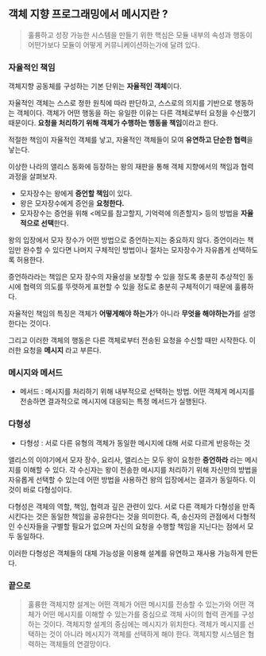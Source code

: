 ## 객체 지향 프로그래밍에서 메시지란 ?

> 훌륭하고 성장 가능한 시스템을 만들기 위한 핵심은 모듈 내부의 속성과 행동이 어떤가보다 모듈이 어떻게 커뮤니케이션하는가에 달려 있다.

### 자율적인 책임

객체지향 공동체를 구성하는 기본 단위는 **자율적인 객체**이다.

자율적인 객체는 스스로 정한 원칙에 따라 판단하고, 스스로의 의지를 기반으로 행동하는 객체이다. 객체가 어떤 행동을 하는 유일한 이유는 다른 객체로부터 요청을 수신했기 때문이다. **요청을 처리하기 위해 객체가 수행하는 행동을 책임**이라고 한다.

적절한 책임이 자율적인 객체를 낳고, 자율적인 객체들이 모여 **유연하고 단순한 협력**을 낳는다.

이상한 나라의 앨리스 동화에 등장하는 왕의 재판을 통해 객체 지향에서의 책임과 협력 과정을 살펴보자.

* 모자장수는 왕에게 **증언할 책임**이 있다.
* 왕은 모자장수에게 증언을 **요청한다.**
* 모자장수는 증언을 위해 <메모를 참고할지, 기억력에 의존할지> 등의 방법을 **자율적으로 선택**한다. 

왕의 입장에서 모자 장수가 어떤 방법으로 증언하는지는 중요하지 않다. 증언이라는 책임만 완수할 수 있다면 나머지 구체적인 방법이나 절차는 모자장수가 자유롭게 선택하도록 허용한다.

증언하라라는 책임은 모자 장수의 자율성을 보장할 수 있을 정도록 충분히 추상적인 동시에 협력의 의도를 뚜렷하게 표현할 수 있을 정도로 충분히 구체적이기 때문에 훌륭하다.

자율적인 책임의 특징은 객체가 **어떻게해야 하는가**가 아니라 **무엇을 해야하는가**를 설명한다는 것이다.

그리고 이러한 객체의 행동은 다른 객체로부터 전송된 요청을 수신할 때만 시작한다. 이러한 요청을 **메시지** 라고 부른다.

### 메시지와 메서드

* 메서드 : 메시지를 처리하기 위해 내부적으로 선택하는 방법. 어떤 객체게 메시지를 전송하면 결과적으로 메시지에 대응되는 특정 메서드가 실행된다.

### 다형성

* 다형성 : 서로 다른 유형의 객체가 동일한 메시지에 대해 서로 다르게 반응하는 것

앨리스의 이야기에서 모자 장수, 요리사, 앨리스는 모두 왕이 요청한 **증언하라** 라는 메시지를 이해할 수 있다. 각 수신자는 왕이 전송한 메시지를 처리하기 위해 자신만의 방법을 자유롭게 선택할 수 있는데 어떤 방법을 사용하건 왕의 입장에서는 결과가 동일하다. 이것이 바로 다형성이다.

다형성은 객체의 역할, 책임, 협력과 깊은 관련이 있다.
서로 다른 객체가 다형성을 만족시킨다는 것은 동일한 책임을 공유한다는 것을 의미한다. 즉, 송신자의 관점에서 다형적인 수신자들을 구별할 필요가 없으며 자신의 요청을 수행할 책임을 지닌다는 점에서 모두 동일하다.

이러한 다형성은 객체들의 대체 가능성을 이용해 설계를 유연하고 재사용 가능하게 만든다. 

### 끝으로

> 훌륭한 객체지향 설계는 어떤 객체가 어떤 메시지를 전송할 수 있는가와
어떤 객체가 어떤 메시지를 이해할 수 있는가를 중심으로 객체 사이의 협력 관계를 구성하는 것이다.
객체지향 설계의 중심에는 메시지가 위치한다. 객체가 메시지를 선택하는 것이 아니라 메시지가 객체를 선택하게 해야 한다. 객체지향 시스템은 협력하는 객체들의 연결망이다.